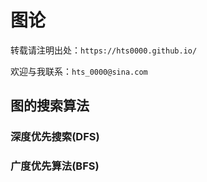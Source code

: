 # 图论


<!--more-->

转载请注明出处：`https://hts0000.github.io/`

欢迎与我联系：`hts_0000@sina.com`

## 图的搜索算法
### 深度优先搜索(DFS)

### 广度优先算法(BFS)

